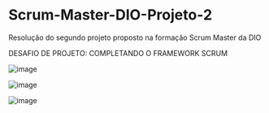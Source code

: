 # Scrum-Master-DIO-Projeto-2
Resolução do segundo projeto proposto na formação Scrum Master da DIO

DESAFIO DE PROJETO: COMPLETANDO O FRAMEWORK SCRUM

![image](https://github.com/IanRicardoss/Scrum-Master-DIO-Projeto-2/assets/82845423/72c51710-d65e-47e7-9d5a-4d94e5e7a619)

![image](https://github.com/IanRicardoss/Scrum-Master-DIO-Projeto-2/assets/82845423/abe4c99a-81fb-4872-b4dc-456ee21ef3f1)

![image](https://github.com/IanRicardoss/Scrum-Master-DIO-Projeto-2/assets/82845423/746e8760-0151-4154-b934-21083a87182a)
